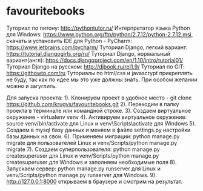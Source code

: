 # favouritebooks
Туториал по питону: http://pythontutor.ru/
Интерпретатор языка Python для Windows: https://www.python.org/ftp/python/2.7.12/python-2.7.12.msi, скачать и установить
IDE для Python - PyCharm: https://www.jetbrains.com/pycharm/
Туториал Django, легкий вариант: https://tutorial.djangogirls.org/ru/
Туториал Django, нормальный вариант(англ): https://docs.djangoproject.com/en/1.10/intro/tutorial01/
Туториал Django на русском: http://djbook.ru/rel1.9/
Туториал по GIT: https://githowto.com/ru
Туториалы по html/css и javascrypt прикреплять не буду, так как по идее мы это уже должны знать. При особом желании можно и загуглить.

Для запуска проекта:
1). Клонируем проект в удобное место - git clone https://github.com/krugvs/favouritebooks.git
2). Переходим в папку проекта в терминале или командной строке.
3). Создаем виртуальное окружение - virtualenv venv
4). Активируем виртуальное окружение: source venv/bin/activate для Linux и venv\Scripts\activate для Windows
5). Создаем в mysql базу данных и меняем в файле settings.py настройки базы данных на свои.
6). Применяем миграции: python manage.py migrate для пользователей Linux и venv/Scripts/python manage.py migrate
7). Создаем суперпользователя: python manage.py createsuperuser для Linux и venv/Scripts/python manage.py createsuperuser для Windows и
    заполняем необходимые поля
8). Запускаем сервер: python manage.py runserver для Linux и venv/Scripts/python manage.py runserver для Windows.
9). http://127.0.0.1:8000 открываем в браузере и смотрим на результат.
